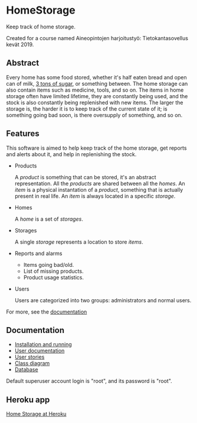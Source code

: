 # HomeStorage
Keep track of home storage.

Created for a course named Aineopintojen harjoitustyö: Tietokantasovellus kevät 2019.

## Abstract

Every home has some food stored, whether it's half eaten bread and open can of milk, [3 tons of sugar](https://www.riemurasia.net/kuva/Sokerivarasto/69529), or something between. The home storage can also contain items such as medicine, tools, and so on. The items in home storage often have limited lifetime, they are constantly being used, and the stock is also constantly being replenished with new items. The larger the storage is, the harder it is to keep track of the current state of it; is something going bad soon, is there oversupply of something, and so on.

## Features

This software is aimed to help keep track of the home storage, get reports and alerts about it, and help in replenishing the stock.
* Products

  A *product* is something that can be stored, it's an abstract representation. All the *products* are shared between all the *homes*.
  An *item* is a physical instantation of a *product*, something that is actually present in real life. An *item* is always located in a specific *storage*.

* Homes

  A *home* is a set of *storages*.

* Storages

  A single *storage* represents a location to store *items*.

* Reports and alarms
  * Items going bad/old.
  * List of missing products.
  * Product usage statistics.
  
* Users

  Users are categorized into two groups: administrators and normal users.

For more, see the [documentation](documentation/index.md)


## Documentation

* [Installation and running](documentation/installation.md)
* [User documentation](documentation/index.md)
* [User stories](documentation/user-stories.md)
* [Class diagram](documentation/classdiagram.svg)
* [Database](documentation/database.md)

Default superuser account login is "root", and its password is "root".


## Heroku app
<a href="https://guarded-reef-23220.herokuapp.com/">Home Storage at Heroku</a>
